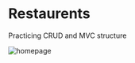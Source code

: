 <h1> Restaurents </h1>
  <p> Practicing CRUD and MVC structure </p> 
<img src="https://github.com/victoria-vassi/rails-yelp-mvp/raw/master/app/assets/images/read-me.png" alt="homepage" title="Homepage" style="max-width:100%;">
